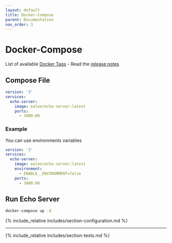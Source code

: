 ```yaml
---
layout: default
title: Docker-Compose
parent: Documentation
nav_order: 3
---
```

# Docker-Compose

List of available [Docker Tags](https://hub.docker.com/r/ealen/echo-server/tags) - Read the [release notes](https://github.com/Ealenn/Echo-Server/releases)

## Compose File

```yaml
version: '3'
services:
  echo-server:
    image: ealen/echo-server:latest
    ports:
      - 3000:80
```

### Example

You can use environments variables

```yaml
version: '3'
services:
  echo-server:
    image: ealen/echo-server:latest
    environment:
      - ENABLE__ENVIRONMENT=false
    ports:
      - 3000:80
```

## Run Echo Server

```sh
docker-compose up -d
```

{% include_relative includes/section-configuration.md %}

---

{% include_relative includes/section-tests.md %}
